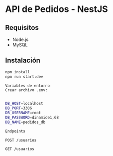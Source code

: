 # API de Pedidos - NestJS

## Requisitos

- Node.js
- MySQL

## Instalación

```bash
npm install
npm run start:dev

Variables de entorno
Crear archivo .env:


DB_HOST=localhost
DB_PORT=3306
DB_USERNAME=root
DB_PASSWORD=dinamide1,68
DB_NAME=pedidos_db

Endpoints

POST /usuarios

GET /usuarios